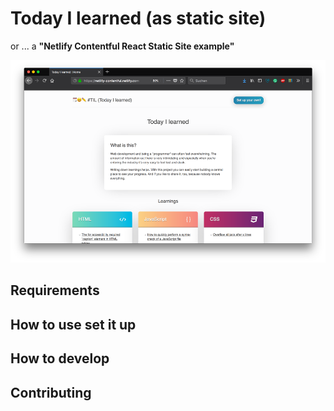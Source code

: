 # Today I learned (as static site)

or ... a **"Netlify Contentful React Static Site example"**

![The Today I learned site](./screenshot.png)

## Requirements

## How to use set it up

## How to develop

## Contributing
